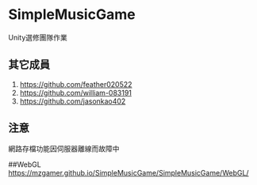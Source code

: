# SimpleMusicGame
Unity選修團隊作業
## 其它成員
1. https://github.com/feather020522
2. https://github.com/william-083191
3. https://github.com/jasonkao402

## 注意
網路存檔功能因伺服器離線而故障中

##WebGL
https://mzgamer.github.io/SimpleMusicGame/SimpleMusicGame/WebGL/
